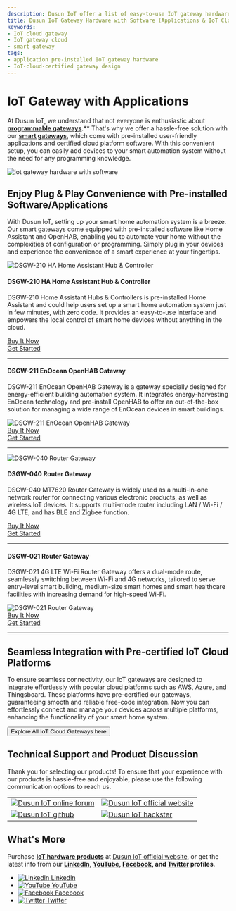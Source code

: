 ```yaml
---
description: Dusun IoT offer a list of easy-to-use IoT gateway hardware with pre-installed applications or IoT-cloud-certified SDKs for users to select. no coding and programming skills needed. Find the appropriate smart gateway here!
title: Dusun IoT Gateway Hardware with Software (Applications & IoT Cloud SDKs)
keywords:
- IoT cloud gateway
- IoT gateway cloud
- smart gateway
tags:
- application pre-installed IoT gateway hardware
- IoT-cloud-certified gateway design
---
```



# IoT Gateway with Applications  
At Dusun IoT, we understand that not everyone is enthusiastic about **[programmable gateways](https://www.dusuniot.com/landing-pages/iot-programmable-gateway/)**.** That's why we offer a hassle-free solution with our **[smart gateways](https://www.dusuniot.com/landing-pages/smart-gateways/)**, which come with pre-installed user-friendly applications and certified cloud platform software. With this convenient setup, you can easily add devices to your smart automation system without the need for any programming knowledge.  

![iot gateway hardware with software](https://www.dusuniot.com/wp-content/uploads/2023/10/iot-gateway-hardware-with-software.jpg)  

## Enjoy Plug & Play Convenience with Pre-installed Software/Applications  
With Dusun IoT, setting up your smart home automation system is a breeze. Our smart gateways come equipped with pre-installed software like Home Assistant and OpenHAB, enabling you to automate your home without the complexities of configuration or programming. Simply plug in your devices and experience the convenience of a smart experience at your fingertips.  

<div class="iot-list">
    <div style={{display: 'flex', flexDirection: 'column', alignItems: 'center', flexBasis: '50%'}}>
        <img src="https://www.dusuniot.com/wp-content/uploads/2023/07/DSGW-210-F-1.jpg.webp" alt="DSGW-210 HA Home Assistant Hub & Controller" style={{maxWidth:'280px'}}/>
    </div>
    <div style={{ display: 'flex', flexDirection: 'column', alignItems: 'center', flexBasis: '50%', padding: '2%' }}>
        <h4>DSGW-210 HA Home Assistant Hub & Controller</h4>
        <p>DSGW-210 Home Assistant Hubs & Controllers is pre-installed Home Assistant and could help users set up a smart home automation system just in few minutes, with zero code. It provides an easy-to-use interface and empowers the local control of smart home devices without anything in the cloud.</p>
    </div>
</div>
<div class="iot-list">
    <div style={{display: 'flex', flexDirection: 'column', alignItems: 'center', flexBasis: '50%'}}>
        <div style={{display: 'flex', flexDirection: 'column', alignItems: 'center', marginTop: 'auto'}}>
            <a href="https://www.dusuniot.com/product/dsgw-210-home-assistant-zigbee-gateway/" style={{ display: 'inline-block', backgroundColor: '#F6940B', color: '#ffffff', padding: '10px 20px', textDecoration: 'none', borderRadius: '4px', marginRight: '10px' }}>Buy It Now</a>
        </div>
    </div>
    <div style={{display: 'flex', flexDirection: 'column', alignItems: 'center', flexBasis: '50%'}}>
        <div style={{display: 'flex', flexDirection: 'column', alignItems: 'center', marginTop: 'auto'}}>
            <a href="https://wiki.dusuniot.com/iot_gateway_with_applications/dsgw-210-rk3328-home-assistant-gateway/overview" style={{ display: 'inline-block', backgroundColor: '#F6940B', color: '#ffffff', padding: '10px 20px', textDecoration: 'none', borderRadius: '4px' }}>Get Started</a>
        </div>
    </div>
</div>

***

<div style={{display: 'flex',justifyContent: 'space-between',alignItems: 'center',marginBottom: '20px'}}>
    <div style={{ display: 'flex', flexDirection: 'column', alignItems: 'center', flexBasis: '50%', padding: '2%' }}>
        <h4>DSGW-211 EnOcean OpenHAB Gateway</h4>
        <p>DSGW-211 EnOcean OpenHAB Gateway is a gateway specially designed for energy-efficient building automation system. It integrates energy-harvesting EnOcean technology and pre-install OpenHAB to offer an out-of-the-box solution for managing a wide range of EnOcean devices in smart buildings.</p>
    </div>
    <div style={{display: 'flex', flexDirection: 'column', alignItems: 'center', flexBasis: '50%'}}>
        <img src="https://www.dusuniot.com/wp-content/uploads/2023/05/dsgw-210b-pic.jpg.webp" alt="DSGW-211 EnOcean OpenHAB Gateway" style={{maxWidth:'280px'}}/>
    </div> 
</div>
<div style={{display: 'flex',justifyContent: 'space-between',alignItems: 'center',marginBottom: '20px'}}>
    <div style={{display: 'flex', flexDirection: 'column', alignItems: 'center', flexBasis: '50%'}}>
        <div style={{display: 'flex', flexDirection: 'column', alignItems: 'center', marginTop: 'auto'}}>
            <a href="https://www.dusuniot.com/product/dsgw-210e-enocean-gateway/" style={{ display: 'inline-block', backgroundColor: '#F6940B', color: '#ffffff', padding: '10px 20px', textDecoration: 'none', borderRadius: '4px', marginRight: '10px' }}>Buy It Now</a>
        </div>
    </div>
    <div style={{display: 'flex', flexDirection: 'column', alignItems: 'center', flexBasis: '50%'}}>
        <div style={{display: 'flex', flexDirection: 'column', alignItems: 'center', marginTop: 'auto'}}>
            <a href="https://wiki.dusuniot.com/iot_gateway_with_applications/dsgw-211-px30-enocean-openhab-gateway/overview" style={{ display: 'inline-block', backgroundColor: '#F6940B', color: '#ffffff', padding: '10px 20px', textDecoration: 'none', borderRadius: '4px'}}>Get Started</a>
        </div>
    </div>
</div>

***  

<div style={{display: 'flex',justifyContent: 'space-between',alignItems: 'center',marginBottom: '20px'}}>
    <div style={{display: 'flex', flexDirection: 'column', alignItems: 'center', flexBasis: '50%'}}>
        <img src="https://www.dusuniot.com/wp-content/uploads/2023/07/dsgw-040-behind.png.webp" alt="DSGW-040 Router Gateway" style={{maxWidth:'280px'}}/>
    </div>
    <div style={{ display: 'flex', flexDirection: 'column', alignItems: 'center', flexBasis: '50%', padding: '2%' }}>
        <h4>DSGW-040 Router Gateway</h4>
        <p>DSGW-040 MT7620 Router Gateway is widely used as a multi-in-one network router for connecting various electronic products, as well as wireless IoT devices. It supports multi-mode router including LAN / Wi-Fi / 4G LTE, and has BLE and Zigbee function.</p>
    </div>
</div>
<div style={{display: 'flex',justifyContent: 'space-between',alignItems: 'center',marginBottom: '20px'}}>
    <div style={{display: 'flex', flexDirection: 'column', alignItems: 'center', flexBasis: '50%'}}>
        <div style={{display: 'flex', flexDirection: 'column', alignItems: 'center', marginTop: 'auto'}}>
            <a href="https://www.dusuniot.com/product/dsgw-040-bluetooth-cellular-lte-gateway/" style={{ display: 'inline-block', backgroundColor: '#F6940B', color: '#ffffff', padding: '10px 20px', textDecoration: 'none', borderRadius: '4px', marginRight: '10px' }}>Buy It Now</a>
        </div>
    </div>
    <div style={{display: 'flex', flexDirection: 'column', alignItems: 'center', flexBasis: '50%'}}>
        <div style={{display: 'flex', flexDirection: 'column', alignItems: 'center', marginTop: 'auto'}}>
            <a href="https://wiki.dusuniot.com/iot_gateway_with_applications/dsgw-040-mt7620-router-gateway/overview" style={{ display: 'inline-block', backgroundColor: '#F6940B', color: '#ffffff', padding: '10px 20px', textDecoration: 'none', borderRadius: '4px' }}>Get Started</a>
        </div>
    </div>
</div>

*** 

<div style={{display: 'flex',justifyContent: 'space-between',alignItems: 'center',marginBottom: '20px'}}>
    <div style={{ display: 'flex', flexDirection: 'column', alignItems: 'center', flexBasis: '50%', padding: '2%' }}>
        <h4>DSGW-021 Router Gateway </h4>
        <p>DSGW-021 4G LTE Wi-Fi Router Gateway offers a dual-mode route, seamlessly switching between Wi-Fi and 4G networks, tailored to serve entry-level smart building, medium-size smart homes and smart healthcare facilities with increasing demand for high-speed Wi-Fi.</p>
    </div>
    <div style={{display: 'flex', flexDirection: 'column', alignItems: 'center', flexBasis: '50%'}}>
        <img src="https://www.dusuniot.com/wp-content/uploads/2023/05/DSGW-021.jpg.webp" alt="DSGW-021 Router Gateway" style={{maxWidth:'280px'}}/>
    </div> 
</div>
<div style={{display: 'flex',justifyContent: 'space-between',alignItems: 'center',marginBottom: '20px'}}>
    <div style={{display: 'flex', flexDirection: 'column', alignItems: 'center', flexBasis: '50%'}}>
        <div style={{display: 'flex', flexDirection: 'column', alignItems: 'center', marginTop: 'auto'}}>
            <a href="https://www.dusuniot.com/product/dsgw-021-4g-lte-wifi-router-gateway/" style={{ display: 'inline-block', backgroundColor: '#F6940B', color: '#ffffff', padding: '10px 20px', textDecoration: 'none', borderRadius: '4px', marginRight: '10px' }}>Buy It Now</a>
        </div>
    </div>
    <div style={{display: 'flex', flexDirection: 'column', alignItems: 'center', flexBasis: '50%'}}>
        <div style={{display: 'flex', flexDirection: 'column', alignItems: 'center', marginTop: 'auto'}}>
            <a href="https://wiki.dusuniot.com/iot_gateway_with_applications/dsgw-021-mt7628an-router-gateway/overview" style={{ display: 'inline-block', backgroundColor: '#F6940B', color: '#ffffff', padding: '10px 20px', textDecoration: 'none', borderRadius: '4px' }}>Get Started</a>
        </div>
    </div>
</div>

***

## Seamless Integration with Pre-certified IoT Cloud Platforms  
To ensure seamless connectivity, our IoT gateways are designed to integrate effortlessly with popular cloud platforms such as AWS, Azure, and Thingsboard. These platforms have pre-certified our gateways, guaranteeing smooth and reliable free-code integration. Now you can effortlessly connect and manage your devices across multiple platforms, enhancing the functionality of your smart home system.

<div style={{alignItems: 'center'}}>
  <a href="https://www.dusuniot.com/landing-pages/iot-app-gateway/" style={{textDecoration: 'none'}}>
    <button style={{backgroundColor: '#F6940B', color: '#ffffff', padding: '10px 20px', border: 'none', borderRadius: '4px', cursor: 'pointer'}}>Explore All IoT Cloud Gateways here </button>
  </a>
</div>   

## Technical Support and Product Discussion

Thank you for selecting our products! To ensure that your experience with our products is hassle-free and enjoyable, please use the following communication options to reach us.   

<table>
  <tr>
    <td>
      <a href="https://community.dusuniot.com/"><img src="https://www.dusuniot.com/wp-content/uploads/2023/10/dusun-iot-online-forum.png" alt="Dusun IoT online forum" style={{ maxWidth: '100%', height: 'auto' }}/></a>
    </td>
    <td>
      <a href="https://www.dusuniot.com/"><img src="https://www.dusuniot.com/wp-content/uploads/2023/10/dusun-iot-official-website.png" alt="Dusun IoT official website" style={{ maxWidth: '100%', height: 'auto' }}/></a>
    </td>
  </tr>
  <tr>
    <td>
      <a href="https://github.com/dusun001/wiki"><img src="https://www.dusuniot.com/wp-content/uploads/2023/10/dusun-iot-github.png" alt="Dusun IoT github" style={{ maxWidth: '100%', height: 'auto' }}/></a>
    </td>
    <td>
      <a href="https://www.hackster.io/dusun-iot/"><img src="https://www.dusuniot.com/wp-content/uploads/2023/10/dusun-iot-hackster.png" alt="Dusun IoT hackster" style={{ maxWidth: '100%', height: 'auto' }}/></a>
    </td>
  </tr>
</table>


## What's More
Purchase **[IoT hardware products](https://www.dusuniot.com/shop/)** at [Dusun IoT official website](https://www.dusuniot.com/), or get the latest info from our **[LinkedIn](https://www.linkedin.com/company/dusun-electron-ltd/), [YouTube](https://www.youtube.com/channel/UCyb4PpqVgvKgC9KpkByZaaQ), [Facebook](https://www.facebook.com/DUSUN-IoT-101398069457701), and [Twitter](https://twitter.com/Dusunelectron) profiles**. 

<ul class="social-media-list">
  <li class="social-media-list-item">
    <a href="https://www.linkedin.com/company/dusun-electron-ltd/">
      <img src="https://www.dusuniot.com/wp-content/uploads/2023/10/dusun-iot-linkedin.png" alt="LinkedIn"/>
      LinkedIn
    </a>
  </li>
  <li class="social-media-list-item">
    <a href="https://www.youtube.com/channel/UCyb4PpqVgvKgC9KpkByZaaQ">
      <img src="https://www.dusuniot.com/wp-content/uploads/2023/10/dusun-iot-youtube.png" alt="YouTube"/>
      YouTube
    </a>
  </li>
  <li class="social-media-list-item">
    <a href="https://www.facebook.com/DUSUN-IoT-101398069457701">
      <img src="https://www.dusuniot.com/wp-content/uploads/2023/10/dusun-iot-facebook.png" alt="Facebook"/>
      Facebook
    </a>
  </li>
  <li class="social-media-list-item">
    <a href="https://twitter.com/Dusunelectron">
      <img src="https://www.dusuniot.com/wp-content/uploads/2023/10/dusun-iot-twitter.png" alt="Twitter"/>
      Twitter
    </a>
  </li>
</ul>